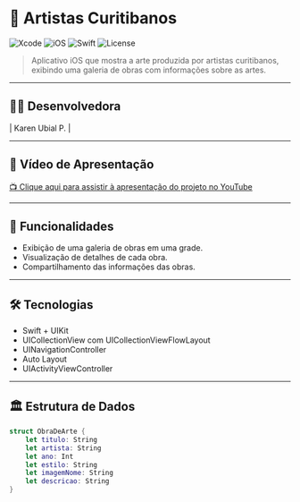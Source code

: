 # 🎨 Artistas Curitibanos

![Xcode](https://img.shields.io/badge/Xcode-15.0+-blue?logo=xcode)
![iOS](https://img.shields.io/badge/iOS-15.0+-lightgrey?logo=apple)
![Swift](https://img.shields.io/badge/Swift-5.0-orange?logo=swift)
![License](https://img.shields.io/badge/license-MIT-green)

> Aplicativo iOS que mostra a arte produzida por artistas curitibanos, exibindo uma galeria de obras com informações sobre as artes.

---

## 👩‍💻 Desenvolvedora

| Karen Ubial P.  | 

---

## 🎥 Vídeo de Apresentação

[📺 Clique aqui para assistir à apresentação do projeto no YouTube](https://youtu.be/eE8N7bl_UGc)

---

## 📱 Funcionalidades

- Exibição de uma galeria de obras em uma grade.
- Visualização de detalhes de cada obra.
- Compartilhamento das informações das obras.

---

## 🛠️ Tecnologias

- Swift + UIKit
- UICollectionView com UICollectionViewFlowLayout
- UINavigationController
- Auto Layout
- UIActivityViewController

---

## 🏛️ Estrutura de Dados

```swift
struct ObraDeArte {
    let titulo: String
    let artista: String
    let ano: Int
    let estilo: String
    let imagemNome: String
    let descricao: String
}
